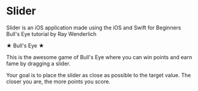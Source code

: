 # Slider
Slider is an iOS application made using the iOS and Swift for Beginners Bull's Eye tutorial by Ray Wenderlich

★ Bull's Eye ★

This is the awesome game of Bull's Eye where you can win points and earn fame by dragging a slider.

Your goal is to place the slider as close as possible to the target value. The closer you are, the more points you score.

